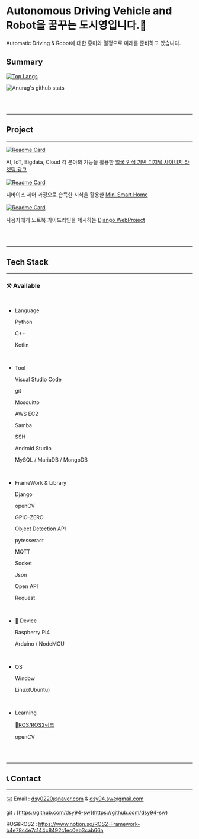 # Autonomous Driving Vehicle and Robot을 꿈꾸는 도시영입니다.👋

Automatic Driving & Robot에 대한 흥미와 열정으로 미래를 준비하고 있습니다. 



## Summary

 [![Top Langs](https://github-readme-stats.vercel.app/api/top-langs/?username=dsy-sw&layout=compact)](https://github.com/anuraghazra/github-readme-stats)
 
 ![Anurag's github stats](https://github-readme-stats.vercel.app/api?username=dsy-sw&show_icons=true)
 
 <br><br>


---

## Project

---
[![Readme Card](https://github-readme-stats.vercel.app/api/pin/?username=JFusionProject&repo=IoT_code)](https://github.com/JFusionProject/IoT_code)

AI, IoT, Bigdata, Cloud 각 분야의 기능을 활용한 [얼굴 인식 기반 디지털 사이니지 타겟팅 광고](https://github.com/JFusionProject/IoT_code)
<br><br>
[![Readme Card](https://github-readme-stats.vercel.app/api/pin/?username=hyeonghak96&repo=iot-project)](https://github.com/hyeonghak96/iot-project.git)

디바이스 제어 과정으로 습득한 지식을 활용한 [Mini Smart Home](https://github.com/hyeonghak96/iot-project.git)
<br><br>
[![Readme Card](https://github-readme-stats.vercel.app/api/pin/?username=dsy-sw&repo=web_proj)](https://github.com/dsy-sw/web_proj.git) 

사용자에게 노트북  가이드라인을 제시하는 [Django WebProject](https://github.com/dsy-sw/web_proj.git) 

<br><br>

---

## Tech Stack

---

### ⚒️ Available
<br>
 
 
   - Language

        Python
 
        C++
        
        Kotlin
<br>

   - Tool

        Visual Studio Code

        git

        Mosquitto

        AWS EC2

        Samba

        SSH
        
        Android Studio
        
        MySQL / MariaDB / MongoDB
<br>

   - FrameWork & Library

        Django

        openCV

        GPIO-ZERO
        
        Object Detection API
         
        pytesseract
         
        MQTT
         
        Socket
         
        Json
         
        Open API
         
        Request
<br>


   - 📱 Device

        Raspberry Pi4

        Arduino / NodeMCU
<br>

   - OS
    
        Window
        
        Linux(Ubuntu)



<br>


- Learning

     🐢[ROS/ROS2링크](https://www.notion.so/ROS2-Framework-b4e78c4e7c144c8492c1ec0eb3cab66a)

     openCV
     
     <br><br>


---
## 📞 Contact

---

✉️ Email : dsy0220@naver.com & dsy94.sw@gmail.com

git : [https://github.com/dsy94-sw](https://github.com/dsy94-sw)

ROS&ROS2 : https://www.notion.so/ROS2-Framework-b4e78c4e7c144c8492c1ec0eb3cab66a
